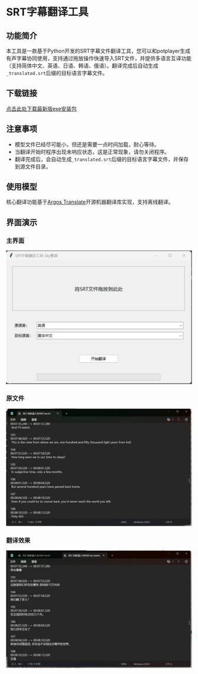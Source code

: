 # SRT字幕翻译工具

## 功能简介
本工具是一款基于Python开发的SRT字幕文件翻译工具，您可以和potplayer生成有声字幕协同使用，支持通过拖放操作快速导入SRT文件，并提供多语言互译功能（支持简体中文、英语、日语、韩语、俄语）。翻译完成后自动生成`_translated.srt`后缀的目标语言字幕文件。

## 下载链接
[点击此处下载最新版exe安装包](https://download.csdn.net/download/weixin_45826970/90890917?spm=1001.2014.3001.5501)

## 注意事项
- 模型文件已经尽可能小，但还是需要一点时间加载，耐心等待。
- 当翻译开始时程序出现未响应状态，这是正常现象，请勿关闭程序。
- 翻译完成后，会自动生成`_translated.srt`后缀的目标语言字幕文件，并保存到源文件目录。

## 使用模型
核心翻译功能基于[Argos Translate](https://github.com/argosopentech/argos-translate)开源机器翻译库实现，支持离线翻译。

## 界面演示
### 主界面
![主界面](img/index.png)

### 原文件
![原语言](img/en.png)

### 翻译效果
![目标语言](img/zh.png)



